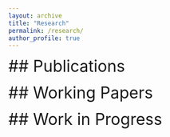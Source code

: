 ```yaml
---
layout: archive
title: "Research"
permalink: /research/
author_profile: true
---
```


<font size="6">## Publications</font> 

<font size="6">## Working Papers</font> 

<font size="6">## Work in Progress</font> 



<!-- {% if author.googlescholar %}
  You can also find my articles on <u><a href="{{author.googlescholar}}">my Google Scholar profile</a>.</u>
{% endif %}

{% include base_path %}

{% for post in site.publications reversed %}
  {% include archive-single.html %}
{% endfor %}
 -->
